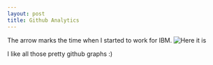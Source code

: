 ```yaml
---
layout: post
title: Github Analytics
---
```

The arrow marks the time when I started to work for IBM.
![Here it is](http://i.imgur.com/ZO9QQeV.png)

I like all those pretty github graphs :)
